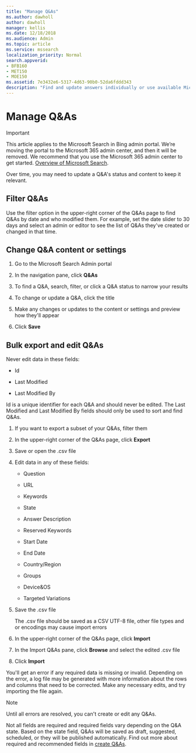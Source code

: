 ```yaml
---
title: "Manage Q&As"
ms.author: dawholl
author: dawholl
manager: kellis
ms.date: 12/18/2018
ms.audience: Admin
ms.topic: article
ms.service: mssearch
localization_priority: Normal
search.appverid:
- BFB160
- MET150
- MOE150
ms.assetid: 7e3432e6-5317-4d63-90b0-52da6fddd343
description: "Find and update answers individually or use available Microsoft Search tools to edit them all at once"
---
```


# Manage Q&As

> [!IMPORTANT]
> This article applies to the Microsoft Search in Bing admin portal. We’re moving the portal to the Microsoft 365 admin center, and then it will be removed. We recommend that you use the Microsoft 365 admin center to get started. [Overview of Microsoft Search](overview-microsoft-search.md).
    
Over time, you may need to update a Q&A's status and content to keep it relevant.
  
## Filter Q&As

Use the filter option in the upper-right corner of the Q&As page to find Q&As by date and who modified them. For example, set the date slider to 30 days and select an admin or editor to see the list of Q&As they've created or changed in that time.
  
## Change Q&A content or settings

1. Go to the Microsoft Search Admin portal
    
2. In the navigation pane, click **Q&As**
    
3. To find a Q&A, search, filter, or click a Q&A status to narrow your results
    
4. To change or update a Q&A, click the title
    
5. Make any changes or updates to the content or settings and preview how they'll appear
    
6. Click **Save**
    
## Bulk export and edit Q&As

Never edit data in these fields:
  
- Id
    
- Last Modified
    
- Last Modified By
    
Id is a unique identifier for each Q&A and should never be edited. The Last Modified and Last Modified By fields should only be used to sort and find Q&As.
  
1. If you want to export a subset of your Q&As, filter them
    
2. In the upper-right corner of the Q&As page, click **Export**
    
3. Save or open the .csv file
    
4. Edit data in any of these fields:
    
   - Question
    
   - URL
      
   - Keywords
    
   - State
    
   - Answer Description
    
   - Reserved Keywords
    
   - Start Date
    
   - End Date
    
   - Country/Region
    
   - Groups
    
   - Device&amp;OS
    
   - Targeted Variations
    
5. Save the .csv file

    The .csv file should be saved as a CSV UTF-8 file, other file types and or encodings may cause import errors
    
6. In the upper-right corner of the Q&As page, click **Import**
    
7. In the Import Q&As pane, click **Browse** and select the edited .csv file 
    
8. Click **Import**
    
You'll get an error if any required data is missing or invalid. Depending on the error, a log file may be generated with more information about the rows and columns that need to be corrected. Make any necessary edits, and try importing the file again.
  
> [!NOTE]
> Until all errors are resolved, you can't create or edit any Q&As. 
  
Not all fields are required and required fields vary depending on the Q&A state. Based on the state field, Q&As will be saved as draft, suggested, scheduled, or they will be published automatically. Find out more about required and recommended fields in [create Q&As](create-qas.md).

  

